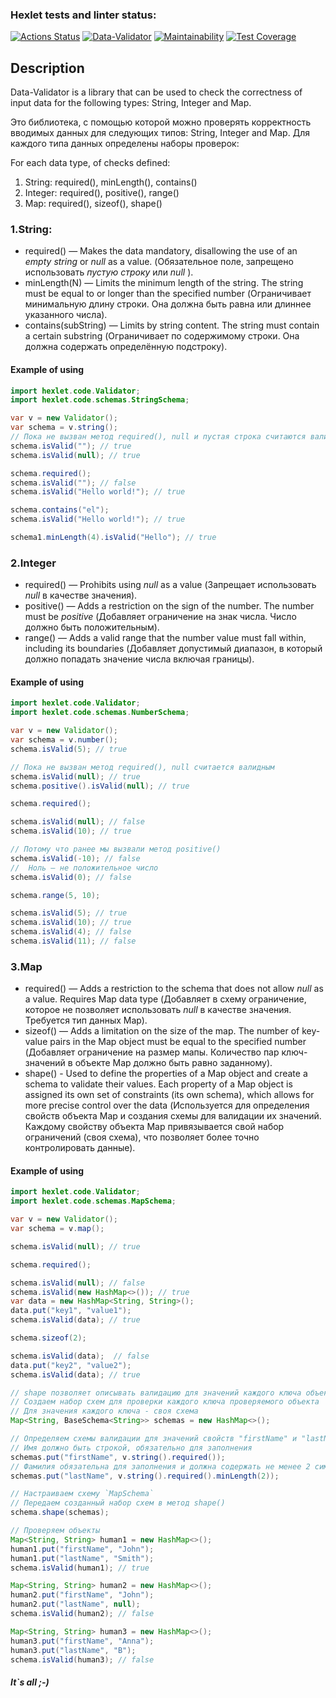 ### Hexlet tests and linter status:
[![Actions Status](https://github.com/VictorGotsenko/java-project-78/actions/workflows/hexlet-check.yml/badge.svg)](https://github.com/VictorGotsenko/java-project-78/actions)
[![Data-Validator](https://github.com/VictorGotsenko/java-project-78/actions/workflows/Data-Validator.yml/badge.svg)](https://github.com/VictorGotsenko/java-project-78/actions/workflows/Data-Validator.yml)
[![Maintainability](https://api.codeclimate.com/v1/badges/816a66e17a812dadd31f/maintainability)](https://codeclimate.com/github/VictorGotsenko/java-project-78/maintainability)
[![Test Coverage](https://api.codeclimate.com/v1/badges/816a66e17a812dadd31f/test_coverage)](https://codeclimate.com/github/VictorGotsenko/java-project-78/test_coverage)
## Description
Data-Validator is a library that can be used to check the correctness of input data for the following types: String, Integer and Map.

Это библиотека, с помощью которой можно проверять корректность вводимых данных для следующих типов: String, Integer and Map.
Для каждого типа данных определены наборы проверок:

For each data type, of checks defined:
1. String: required(),  minLength(), contains()
2. Integer: required(), positive(), range()
3. Map: required(), sizeof(), shape()


### 1.String:
* required() — Makes the data mandatory, disallowing the use of an _empty_ _string_ or _null_ as a value. (Обязательное поле, запрещено использовать _пустую_ _строку_ или _null_ ).
* minLength(N) — Limits the minimum length of the string. The string must be equal to or longer than the specified number (Ограничивает минимальную длину строки. Она должна быть равна или длиннее указанного числа).
* contains(subString) — Limits by string content. The string must contain a certain substring (Ограничивает по содержимому строки. Она должна содержать определённую подстроку).
#### Example of using
```java
import hexlet.code.Validator;
import hexlet.code.schemas.StringSchema;

var v = new Validator();
var schema = v.string();
// Пока не вызван метод required(), null и пустая строка считаются валидным
schema.isValid(""); // true
schema.isValid(null); // true

schema.required();
schema.isValid(""); // false
schema.isValid("Hello world!"); // true

schema.contains("el");
schema.isValid("Hello world!"); // true

schema1.minLength(4).isValid("Hello"); // true
````
### 2.Integer
* required() — Prohibits using _null_ as a value (Запрещает использовать _null_ в качестве значения).
* positive() — Adds a restriction on the sign of the number. The number must be _positive_ (Добавляет ограничение на знак числа. Число должно быть положительным).
* range() — Adds a valid range that the number value must fall within, including its boundaries (Добавляет допустимый диапазон, в который должно попадать значение числа включая границы).
#### Example of using
```java
import hexlet.code.Validator;
import hexlet.code.schemas.NumberSchema;

var v = new Validator();
var schema = v.number();
schema.isValid(5); // true

// Пока не вызван метод required(), null считается валидным
schema.isValid(null); // true
schema.positive().isValid(null); // true

schema.required();

schema.isValid(null); // false
schema.isValid(10); // true

// Потому что ранее мы вызвали метод positive()
schema.isValid(-10); // false
//  Ноль — не положительное число
schema.isValid(0); // false

schema.range(5, 10);

schema.isValid(5); // true
schema.isValid(10); // true
schema.isValid(4); // false
schema.isValid(11); // false
````
### 3.Map
* required() — Adds a restriction to the schema that does not allow _null_ as a value. Requires Map data type (Добавляет в схему ограничение, которое не позволяет использовать _null_ в качестве значения. Требуется тип данных Map).
* sizeof() — Adds a limitation on the size of the map. The number of key-value pairs in the Map object must be equal to the specified number (Добавляет ограничение на размер мапы. Количество пар ключ-значений в объекте Map должно быть равно заданному).
* shape() - Used to define the properties of a Map object and create a schema to validate their values. Each property of a Map object is assigned its own set of constraints (its own schema), which allows for more precise control over the data (Используется для определения свойств объекта Map и создания схемы для валидации их значений. Каждому свойству объекта Map привязывается свой набор ограничений (своя схема), что позволяет более точно контролировать данные).
#### Example of using
```java
import hexlet.code.Validator;
import hexlet.code.schemas.MapSchema;

var v = new Validator();
var schema = v.map();

schema.isValid(null); // true

schema.required();

schema.isValid(null); // false
schema.isValid(new HashMap<>()); // true
var data = new HashMap<String, String>();
data.put("key1", "value1");
schema.isValid(data); // true

schema.sizeof(2);

schema.isValid(data);  // false
data.put("key2", "value2");
schema.isValid(data); // true

// shape позволяет описывать валидацию для значений каждого ключа объекта Map
// Создаем набор схем для проверки каждого ключа проверяемого объекта
// Для значения каждого ключа - своя схема
Map<String, BaseSchema<String>> schemas = new HashMap<>();

// Определяем схемы валидации для значений свойств "firstName" и "lastName"
// Имя должно быть строкой, обязательно для заполнения
schemas.put("firstName", v.string().required());
// Фамилия обязательна для заполнения и должна содержать не менее 2 символов
schemas.put("lastName", v.string().required().minLength(2));

// Настраиваем схему `MapSchema`
// Передаем созданный набор схем в метод shape()
schema.shape(schemas);

// Проверяем объекты
Map<String, String> human1 = new HashMap<>();
human1.put("firstName", "John");
human1.put("lastName", "Smith");
schema.isValid(human1); // true

Map<String, String> human2 = new HashMap<>();
human2.put("firstName", "John");
human2.put("lastName", null);
schema.isValid(human2); // false

Map<String, String> human3 = new HashMap<>();
human3.put("firstName", "Anna");
human3.put("lastName", "B");
schema.isValid(human3); // false

````
#### _It`s all ;-)_
